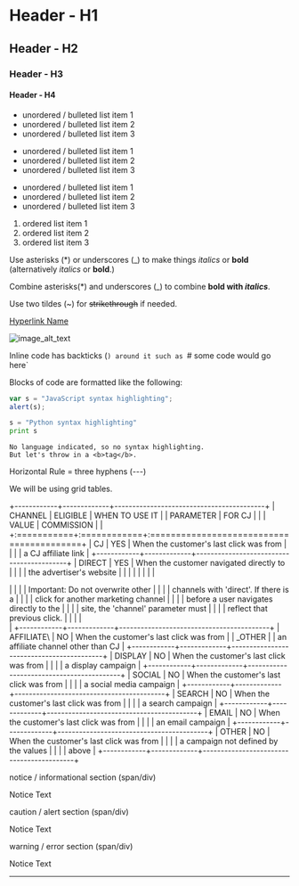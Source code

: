 # Header - H1

## Header - H2

### Header - H3

#### Header - H4

- unordered / bulleted list item 1
- unordered / bulleted list item 2
- unordered / bulleted list item 3

+ unordered / bulleted list item 1
+ unordered / bulleted list item 2
+ unordered / bulleted list item 3

* unordered / bulleted list item 1
* unordered / bulleted list item 2
* unordered / bulleted list item 3

1. ordered list item 1
1. ordered list item 2
1. ordered list item 3

Use asterisks (*) or underscores (_) to make things *italics* or **bold** (alternatively _italics_ or __bold__.)

Combine asterisks(*) and underscores (_) to combine **bold with _italics_**.

Use two tildes (~) for ~~strikethrough~~ if needed.

[Hyperlink Name](URL)

![image_alt_text](image_URL "image_title_text")

Inline code has backticks (`) around it such as `# some code would go here`

Blocks of code are formatted like the following:

```javascript
var s = "JavaScript syntax highlighting";
alert(s);
```

```python
s = "Python syntax highlighting"
print s
```

```
No language indicated, so no syntax highlighting.
But let's throw in a <b>tag</b>.
```

Horizontal Rule = three hyphens (---)


We will be using grid tables.

+------------+-------------+------------------------------------------+
| CHANNEL    | ELIGIBLE    | WHEN TO USE IT                           |
| PARAMETER  | FOR CJ      |                                          |
| VALUE      | COMMISSION  |                                          |
+:===========+:============+:=========================================+
| CJ         | YES         | When the customer's last click was from  |
|            |             | a CJ affiliate link                      |
+------------+-------------+------------------------------------------+
| DIRECT     | YES         | When the customer navigated directly to  |
|            |             | the advertiser's website                 |
|            |             |                                          |
|            |             | <aside class="notice">                   |
|            |             | Important: Do not overwrite other        |
|            |             | channels with 'direct'. If there is a    |
|            |             | click for another marketing channel      |
|            |             | before a user navigates directly to the  |
|            |             | site, the 'channel' parameter must       |
|            |             | reflect that previous click.             |
|            |             | </aside>                                 |
+------------+-------------+------------------------------------------+
| AFFILIATE\ | NO          | When the customer's last click was from  |
| _OTHER     |             | an affiliate channel other than CJ       |
+------------+-------------+------------------------------------------+
| DISPLAY    | NO          | When the customer's last click was from  |
|            |             | a display campaign                       |
+------------+-------------+------------------------------------------+
| SOCIAL     | NO          | When the customer's last click was from  |
|            |             | a social media campaign                  |
+------------+-------------+------------------------------------------+
| SEARCH     | NO          | When the customer's last click was from  |
|            |             | a search campaign                        |
+------------+-------------+------------------------------------------+
| EMAIL      | NO          | When the customer's last click was from  |
|            |             | an email campaign                        |
+------------+-------------+------------------------------------------+
| OTHER      | NO          | When the customer's last click was from  |
|            |             | a campaign not defined by the values     |
|            |             | above                                    |
+------------+-------------+------------------------------------------+

notice / informational section (span/div)

<aside class="notice">Notice Text</aside>

caution / alert section (span/div)

<aside class="alert">Notice Text</aside>

warning / error section (span/div)

<aside class="warning">Notice Text</aside>

---
